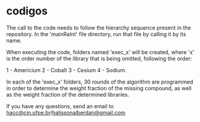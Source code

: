 # codigos
The call to the code needs to follow the hierarchy sequence present in the repository. In the 'mainRaInt' file directory, run that file by calling it by its name.

When executing the code, folders named 'exec_x' will be created, where 'x' is the order number of the library that is being omitted, following the order:

1 - Americium
2 - Cobalt
3 - Cesium
4 - Sodium.

In each of the 'exec_x' folders, 30 rounds of the algorithm are programmed in order to determine the weight fraction of the missing compound, as well as the weight fraction of the determined libraries.

If you have any questions, send an email to hacc@cin.ufpe.br/halissonalberdan@gmail.com 
